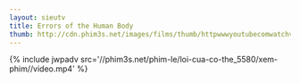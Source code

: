 ```yaml
---
layout: sieutv
title: Errors of the Human Body
thumb: http://cdn.phim3s.net/images/films/thumb/httpwwwyoutubecomwatchvh40ig6o0n9u-errors-of-the-human-body-2012.jpg
---
```

{% include jwpadv src='//phim3s.net/phim-le/loi-cua-co-the_5580/xem-phim//video.mp4' %}